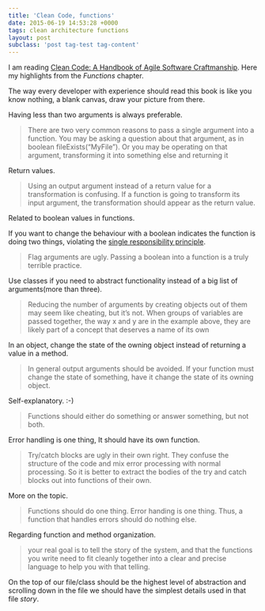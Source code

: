 ```yaml
---
title: 'Clean Code, functions'
date: 2015-06-19 14:53:28 +0000
tags: clean architecture functions
layout: post
subclass: 'post tag-test tag-content'
---
```

I am reading [Clean Code: A Handbook of Agile Software Craftmanship][clean_code]. Here my highlights from the *Functions* chapter.

The way every developer with experience should read this book is like you know nothing, a blank canvas, draw your picture from there.

Having less than two arguments is always preferable.

> There are two very common reasons to pass a single argument into a function. You may be asking a question about that argument, as in boolean fileExists(“MyFile”). Or you may be operating on that argument, transforming it into something else and returning it

Return values.

> Using an output argument instead of a return value for a transformation is confusing. If a function is going to transform its input argument, the transformation should appear as the return value.

Related to boolean values in functions.

If you want to change the behaviour with a boolean indicates the function is doing two things, violating the [single responsibility principle][srp].

>  Flag arguments are ugly. Passing a boolean into a function is a truly terrible practice.

Use classes if you need to abstract functionality instead of a big list of arguments(more than three). 

>  Reducing the number of arguments by creating objects out of them may seem like cheating, but it’s not. When groups of variables are passed together, the way x and y are in the example above, they are likely part of a concept that deserves a name of its own

In an object, change the state of the owning object instead of returning a value in a method.

>  In general output arguments should be avoided. If your function must change the state of something, have it change the state of its owning object.

Self-explanatory. :-)

>  Functions should either do something or answer something, but not both.

Error handling is one thing, It should have its own function.

>  Try/catch blocks are ugly in their own right. They confuse the structure of the code and mix error processing with normal processing. So it is better to extract the bodies of the try and catch blocks out into functions of their own.

More on the topic.

>  Functions should do one thing. Error handing is one thing. Thus, a function that handles errors should do nothing else.

Regarding function and method organization.

>  your real goal is to tell the story of the system, and that the functions you write need to fit cleanly together into a clear and precise language to help you with that telling.

On the top of our file/class should be the highest level of abstraction and scrolling down in the file we should have the simplest details used in that file *story*.

[clean_code]: http://www.amazon.com/Clean-Code-Handbook-Software-Craftsmanship/dp/0132350882
[srp]: https://en.wikipedia.org/wiki/Single_responsibility_principle
